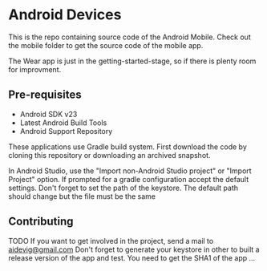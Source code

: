 # Android Devices

This is the repo containing source code of the Android Mobile. Check out the mobile folder to get the source code of the mobile app.

The Wear app is just in the getting-started-stage, so if there is plenty room for improvment. 

## Pre-requisites 

* Android SDK v23
* Latest Android Build Tools
* Android Support Repository

These applications use Gradle build system.
First download the code by cloning this repository or downloading an archived snapshot.

In Android Studio, use the "Import non-Android Studio project" or "Import Project" option. If prompted for a gradle configuration accept the default settings.
Don't forget to set the path of the keystore. The default path should change but the file must be the same

## Contributing 

TODO
If you want to get involved in the project, send a mail to aidevig@gmail.com 
Don't forget to generate your keystore in other to built a release version of the app and test.
You need to get the SHA1 of the app ... 

